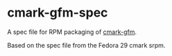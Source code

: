 # cmark-gfm-spec

A spec file for RPM packaging of [cmark-gfm](https://github.com/github/cmark-gfm).

Based on the spec file from the Fedora 29 cmark srpm.
